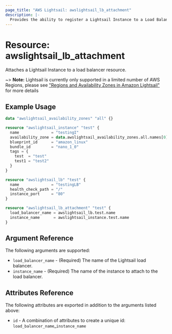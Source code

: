 ```yaml
---
page_title: "AWS Lightsail: awslightsail_lb_attachment"
description: |-
  Provides the ability to register a Lightsail Instance to a Load Balancer
---
```


# Resource: awslightsail_lb_attachment

Attaches a Lightsail Instance to a load balancer resource.

~> **Note:** Lightsail is currently only supported in a limited number of AWS Regions, please see ["Regions and Availability Zones in Amazon Lightsail"](https://lightsail.aws.amazon.com/ls/docs/overview/article/understanding-regions-and-availability-zones-in-amazon-lightsail) for more details

## Example Usage

```terraform
data "awslightsail_availability_zones" "all" {}

resource "awslightsail_instance" "test" {
  name              = "testingI"
  availability_zone = data.awslightsail_availability_zones.all.names[0]
  blueprint_id      = "amazon_linux"
  bundle_id         = "nano_1_0"
  tags = {
    test  = "test"
    test1 = "test2"
  }
}

resource "awslightsail_lb" "test" {
  name              = "testingLB"
  health_check_path = "/"
  instance_port     = "80"
}

resource "awslightsail_lb_attachment" "test" {
  load_balancer_name = awslightsail_lb.test.name
  instance_name      = awslightsail_instance.test.name
}
```

## Argument Reference

The following arguments are supported:

* `load_balancer_name` - (Required) The name of the Lightsail load balancer.
* `instance_name` - (Required) The name of the instance to attach to the load balancer.

## Attributes Reference

The following attributes are exported in addition to the arguments listed above:

* `id` -  A combination of attributes to create a unique id: `load_balancer_name`_`instance_name`
